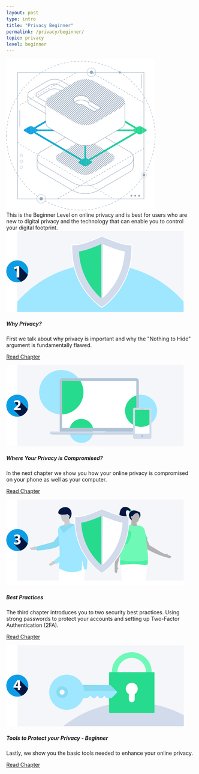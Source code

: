 ```yaml
---
layout: post
type: intro
title: "Privacy Beginner"
permalink: /privacy/beginner/
topic: privacy
level: beginner
---
```


<div class="row mb-3">
    <div class="col-md-3">
        <img src="/assets/img/icons/topics/privacy-blueprint.svg" alt="Horizen privacy blueprint" class="lead-icon"/>
    </div>
    <div class="col-md-9 lead">
        This is the Beginner Level on online privacy and is best for users who are new to digital privacy and the technology that can enable you to control your digital footprint.
    </div>
</div>


<div class="row mt-5">
    <div class="col-md-3">
        <img src="/assets/post_files/privacy/beginner/intro/why.svg" alt="Why Privacy" />
    </div>
    <div class="col-md-9">
        <h5 class="intro-article-title">Why Privacy?</h5>
        <p class="mb-1">
            First we talk about why privacy is important and why the "Nothing to Hide" argument is fundamentally flawed.
        </p>
        <p class="mb-0">
            <a class="font-weight-bold" href="{{ site.baseurl }}{% post_url /privacy/beginner/2023-01-01-the-nothing-to-hide-argument %}">Read Chapter</a>
        </p>
    </div>
</div>

<div class="row mt-5">
    <div class="col-md-3">
        <img src="/assets/post_files/privacy/beginner/intro/where.svg" alt="Where Your Privacy is Compromised" />
    </div>
    <div class="col-md-9">
        <h5 class="intro-article-title">Where Your Privacy is Compromised?</h5>
        <p class="mb-1">
            In the next chapter we show you how your online privacy is compromised on your phone as well as your computer.
        </p>
        <p class="mb-0">
            <a class="font-weight-bold" href="{{ site.baseurl }}{% post_url /privacy/beginner/2023-02-01-your-phone-and-computer %}">Read Chapter</a>
        </p>
    </div>
</div>

<div class="row mt-5">
    <div class="col-md-3">
        <img src="/assets/post_files/privacy/beginner/intro/tools.svg" alt="Best Practices" />
    </div>
    <div class="col-md-9">
        <h5 class="intro-article-title">Best Practices</h5>
        <p class="mb-1">
            The third chapter introduces you to two security best practices. Using strong passwords to protect your accounts and setting up Two-Factor Authentication (2FA).
        </p>
        <p class="mb-0">
            <a class="font-weight-bold" href="{{ site.baseurl }}{% post_url /privacy/beginner/2023-03-01-best-practices %}">Read Chapter</a>
        </p>
    </div>
</div>

<div class="row mt-5">
    <div class="col-md-3">
        <img src="/assets/post_files/privacy/beginner/intro/best.svg" alt="Tools to Protect your Privacy - Beginner" />
    </div>
    <div class="col-md-9">
        <h5 class="intro-article-title">Tools to Protect your Privacy - Beginner</h5>
        <p class="mb-1">
            Lastly, we show you the basic tools needed to enhance your online privacy.
        </p>
        <p class="mb-0">
            <a class="font-weight-bold" href="{{ site.baseurl }}{% post_url /privacy/beginner/2023-04-01-tools-to-protect-your-privacy %}">Read Chapter</a>
        </p>
    </div>
</div>
